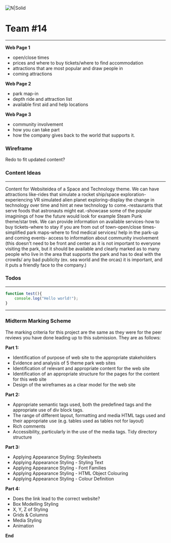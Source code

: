 ![N|Solid](https://london.ac.uk/sites/default/files/logo.png)
# Team #14
---
**Web Page 1**
- open/close times
- prices and where to buy tickets/where to find accommodation
- attractions that are most popular and draw people in
- coming attractions

**Web Page 2**
- park map-in
- depth ride and attraction list
- available first aid and help locations

**Web Page 3**
- community involvement
- how you can take part
- how the company gives back to the world that supports it.

### Wireframe

Redo to fit updated content?

### Content Ideas
---
Content for Websiteidea of a Space and Technology theme. We can have attractions like-rides that simulate a rocket ship/space exploration-experiencing VR simulated alien planet exploring-display the change in technology over time and hint at new technology to come.-restaurants that serve foods that astronauts might eat.-showcase some of the popular imaginings of how the future would look for example Steam Punk theme/star trek. We can provide information on available services-how to buy tickets-where to stay if you are from out of town-open/close times-simplified park maps-where to find medical services/ help in the park-up and coming events- access to information about community involvement (this doesn't need to be front and center as it is not important to everyone visiting the park, but it should be available and clearly marked as to many people who live in the area that supports the park and has to deal with the crowds/ any bad publicity (ex. sea world and the orcas) it is important, and it puts a friendly face to the company.)

### Todos
---
```javascript
function test(){
	console.log("Hello world!");
}
```
---
### Midterm Marking Scheme
The marking criteria for this project are the same as they were for the peer reviews you have done leading up to this submission. They are as follows:

**Part 1:**

- Identification of purpose of web site to the appropriate stakeholders
- Evidence and analysis of 5 theme park web sites
- Identification of relevant and appropriate content for the web site
- Identification of an appropriate structure for the pages for the content for this web site
- Design of the wireframes as a clear model for the web site

**Part 2:**

- Appropriate semantic tags used, both the predefined tags and the appropriate use of div block tags.
- The range of different layout, formatting and media HTML tags used and their appropriate use (e.g. tables used as tables not for layout)
- Rich comments
- Accessibility, particularly in the use of the media tags. Tidy directory structure

**Part 3:**

- Applying Appearance Styling: Stylesheets
- Applying Appearance Styling - Styling Text
- Applying Appearance Styling - Font Families
- Applying Appearance Styling - HTML Object Colouring
- Applying Appearance Styling - Colour Definition

**Part 4:**

- Does the link lead to the correct website?
- Box Modelling Styling
- X, Y, Z of Styling
- Grids & Columns
- Media Styling
- Animation

**End**
